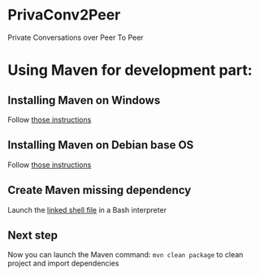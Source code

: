 PrivaConv2Peer
==============

Private Conversations over Peer To Peer


# Using Maven for development part:

## Installing Maven on Windows
Follow [those instructions](http://www.mkyong.com/maven/how-to-install-maven-in-windows/) 

## Installing Maven on Debian base OS
Follow [those instructions](http://www.mkyong.com/maven/how-to-install-maven-in-ubuntu/)

## Create Maven missing dependency
Launch the [linked shell file](createMavenDependency.sh) in a Bash interpreter

## Next step
Now you can launch the Maven command: `mvn clean package` to clean project and import dependencies